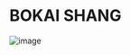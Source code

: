 # BOKAI SHANG
![image](https://github.com/kbkbShang/ECE444-F2023-Assignment1/assets/77422193/4b722f2e-38cb-4c21-a998-43b907cd9403)

